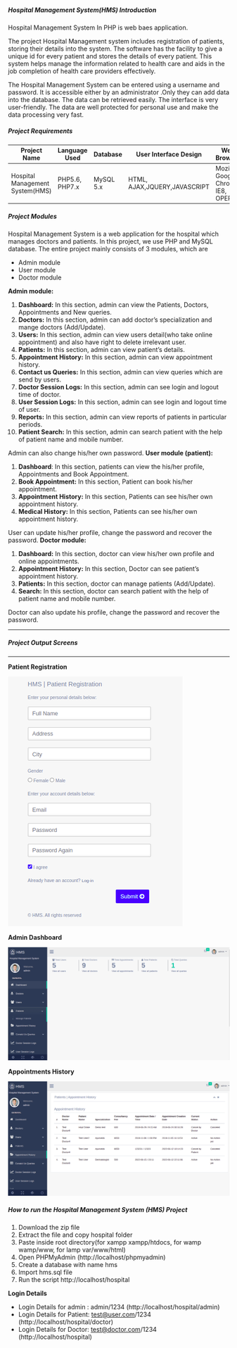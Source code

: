 ##### Hospital Management System(HMS) Introduction

Hospital Management System In PHP is web baes application.

The project Hospital Management system includes registration of patients, storing their details into the system. The software has the facility to give a unique id for every patient and stores the details of every patient. This system helps manage the information related to health care and aids in the job completion of health care providers effectively.

The Hospital Management System can be entered using a username and password. It is accessible either by an administrator .Only they can add data into the database. The data can be retrieved easily. The interface is very user-friendly. The data are well protected for personal use and make the data processing very fast.

##### Project Requirements

| Project Name      | Language Used | Database | User Interface Design | Web Browser | Software |
| ----------- | ----------- |----------- |----------- |----------- | ----------- |
| Hospital Management System(HMS)      | PHP5.6, PHP7.x       | MySQL 5.x | HTML, AJAX,JQUERY,JAVASCRIPT| Mozilla, Google Chrome, IE8, OPERA | XAMPP / Wamp / Mamp/ Lamp (anyone) |

##### Project Modules

Hospital Management System is a web application for the hospital which manages doctors and patients. In this project, we use PHP and MySQL database.
The entire project mainly consists of 3 modules, which are

*   Admin module
*   User module
*   Doctor module

**Admin module:**

1.  **Dashboard:** In this section, admin can view the Patients, Doctors, Appointments and New queries.
2.  **Doctors:** In this section, admin can add doctor’s specialization and mange doctors (Add/Update).
3.  **Users:** In this section, admin can view users detail(who take online appointment) and also have right to delete irrelevant user.
4.  **Patients:** In this section, admin can view patient’s details.
5.  **Appointment History:** In this section, admin can view appointment history.
6.  **Contact us Queries:** In this section, admin can view queries which are send by users.
7.  **Doctor Session Logs:** In this section, admin can see login and logout time of doctor.
8.  **User Session Logs:** In this section, admin can see login and logout time of user.
9.  **Reports:** In this section, admin can view reports of patients in particular periods.
10.  **Patient Search:** In this section, admin can search patient with the help of patient name and mobile number.

Admin can also change his/her own password.
**User module (patient):**

1.  **Dashboard**: In this section, patients can view the his/her profile, Appointments and Book Appointment.
2.  **Book Appointment:** In this section, Patient can book his/her appointment.
3.  **Appointment History:** In this section, Patients can see his/her own appointment history.
4.  **Medical History:** In this section, Patients can see his/her own appointment history.

User can update his/her profile, change the password and recover the password.
**Doctor module:**

1.  **Dashboard:** In this section, doctor can view his/her own profile and online appointments.
2.  **Appointment History:** In this section, Doctor can see patient’s appointment history.
3.  **Patients:** In this section, doctor can manage patients (Add/Update).
4.  **Search:** In this section, doctor can search patient with the help of patient name and mobile number.

Doctor can also update his profile, change the password and recover the password.

* * *

##### Project Output Screens

* * *

**Patient Registration**

![HMS USer Rgistration](assets/images/screenshots/patient-registration.png)

**Admin Dashboard**

![HMS Admin Dashboard](assets/images/screenshots/admin-dashboard.png)

**Appointments History**

![HMS Appointments History](assets/images/screenshots/appointments-history.png)

##### How to run the Hospital Management System (HMS) Project

1. Download the zip file
2. Extract the file and copy hospital folder
3. Paste inside root directory(for xampp xampp/htdocs, for wamp wamp/www, for lamp var/www/html)
4. Open PHPMyAdmin (http://localhost/phpmyadmin)
5. Create a database with name hms
6. Import hms.sql file
7. Run the script http://localhost/hospital

**Login Details**
- Login Details for admin : admin/1234 (http://localhost/hospital/admin)
- Login Details for Patient: test@user.com/1234 (http://localhost/hospital/doctor)
- Login Details for Doctor: test@doctor.com/1234 (http://localhost/hospital)


